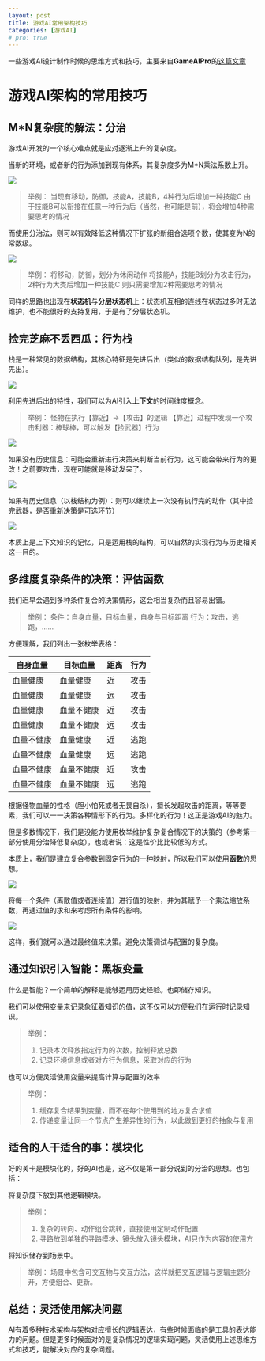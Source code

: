 ```yaml
---
layout: post
title: 游戏AI常用架构技巧
categories: [游戏AI]
# pro: true
---
```



一些游戏AI设计制作时候的思维方式和技巧，主要来自**GameAIPro**的[这篇文章](http://www.gameaipro.com/GameAIPro/GameAIPro_Chapter05_Structural_Architecture_Common_Tricks_of_the_Trade.pdf)


# 游戏AI架构的常用技巧


## M*N复杂度的解法：分治

游戏AI开发的一个核心难点就是应对逐渐上升的复杂度。

当新的环境，或者新的行为添加到现有体系，其复杂度多为M*N乘法系数上升。

![](/assets/img/skill/GameAISkill/1-1.svg)

> 举例：
> 当现有移动，防御，技能A，技能B，4种行为后增加一种技能C
> 由于技能B可以衔接在任意一种行为后（当然，也可能是前），将会增加4种需要思考的情况

而使用分治法，则可以有效降低这种情况下扩张的新组合选项个数，使其变为N的常数级。

![](/assets/img/skill/GameAISkill/1-2.svg)

> 举例：
> 将移动，防御，划分为休闲动作
> 将技能A，技能B划分为攻击行为，2种行为大类后增加一种技能C
> 则只需要增加2种需要思考的情况

同样的思路也出现在**状态机**与**分层状态机**上：状态机互相的连线在状态过多时无法维护，也不能很好的支持复用，于是有了分层状态机。


## 捡完芝麻不丢西瓜：行为栈

栈是一种常见的数据结构，其核心特征是先进后出（类似的数据结构队列，是先进先出）。

![](/assets/img/skill/GameAISkill/2-1.svg)

利用先进后出的特性，我们可以为AI引入**上下文**的时间维度概念。


> 举例：
> 怪物在执行【靠近】->【攻击】的逻辑
> 【靠近】过程中发现一个攻击利器：棒球棒，可以触发【捡武器】行为

![](/assets/img/skill/GameAISkill/2-2.svg)


如果没有历史信息：可能会重新进行决策来判断当前行为，这可能会带来行为的更改！之前要攻击，现在可能就是移动发呆了。

![](/assets/img/skill/GameAISkill/2-3.svg)


如果有历史信息（以栈结构为例）：则可以继续上一次没有执行完的动作（其中捡完武器，是否重新决策是可选环节）

![](/assets/img/skill/GameAISkill/2-4.svg)

本质上是上下文知识的记忆，只是运用栈的结构，可以自然的实现行为与历史相关这一目的。


## 多维度复杂条件的决策：评估函数

我们迟早会遇到多种条件复合的决策情形，这会相当复杂而且容易出错。

> 举例：
> 条件：自身血量，目标血量，自身与目标距离
> 行为：攻击，逃跑，……

方便理解，我们列出一张枚举表格：

| 自身血量   | 目标血量   | 距离 | 行为 |
| ---------- | ---------- | ---- | ---- |
| 血量健康   | 血量健康   | 近   | 攻击 |
| 血量健康   | 血量健康   | 远   | 攻击 |
| 血量健康   | 血量不健康 | 近   | 攻击 |
| 血量健康   | 血量不健康 | 远   | 攻击 |
| 血量不健康 | 血量健康   | 近   | 逃跑 |
| 血量不健康 | 血量健康   | 远   | 逃跑 |
| 血量不健康 | 血量不健康 | 近   | 攻击 |
| 血量不健康 | 血量不健康 | 远   | 逃跑 |

根据怪物血量的性格（胆小怕死或者无畏自杀），擅长发起攻击的距离，等等要素，我们可以一一决策各种情形下的行为。多样化的行为！这正是游戏AI的魅力。

但是多数情况下，我们是没能力使用枚举维护复杂复合情况下的决策的（参考第一部分使用分治降低复杂度），也或者说：这是性价比比较低的方式。

本质上，我们是建立复合参数到固定行为的一种映射，所以我们可以使用**函数**的思想。

![](/assets/img/skill/GameAISkill/3-1.svg)


将每一个条件（离散值或者连续值）进行值的映射，并为其赋予一个乘法缩放系数，再通过值的求和来考虑所有条件的影响。

![](/assets/img/skill/GameAISkill/3-2.svg)


这样，我们就可以通过最终值来决策。避免决策调试与配置的复杂度。


## 通过知识引入智能：黑板变量

什么是智能？一个简单的解释是能够运用历史经验。也即储存知识。

我们可以使用变量来记录象征着知识的值，这不仅可以方便我们在运行时记录知识。

> 举例：
>
> 1. 记录本次释放指定行为的次数，控制释放总数
> 2. 记录环境信息或者对方行为信息，采取对应的行为

也可以方便灵活使用变量来提高计算与配置的效率

> 举例：
>
> 1. 缓存复合结果到变量，而不在每个使用到的地方复合求值
> 2. 传递变量让同一个节点产生差异性的行为，以此做到更好的抽象与复用
>


## 适合的人干适合的事：模块化

好的关卡是模块化的，好的AI也是，这不仅是第一部分说到的分治的思想。也包括：

将复杂度下放到其他逻辑模块。

> 举例：
>
> 1. 复杂的转向、动作组合跳转，直接使用定制动作配置
> 2. 寻路放到单独的寻路模块、镜头放入镜头模块，AI只作为内容的使用方


将知识储存到场景中。

> 举例：
> 场景中包含可交互物与交互方法，这样就把交互逻辑与逻辑主题分开，方便组合、更新。


## 总结：灵活使用解决问题

AI有着多种技术架构与架构对应擅长的逻辑表达，有些时候面临的是工具的表达能力的问题。但是更多时候面对的是复杂情况的逻辑实现问题，灵活使用上述思维方式和技巧，能解决对应的复杂问题。
